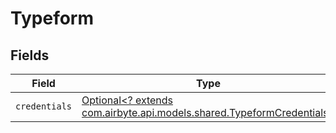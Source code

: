 # Typeform


## Fields

| Field                                                                                                               | Type                                                                                                                | Required                                                                                                            | Description                                                                                                         |
| ------------------------------------------------------------------------------------------------------------------- | ------------------------------------------------------------------------------------------------------------------- | ------------------------------------------------------------------------------------------------------------------- | ------------------------------------------------------------------------------------------------------------------- |
| `credentials`                                                                                                       | [Optional<? extends com.airbyte.api.models.shared.TypeformCredentials>](../../models/shared/TypeformCredentials.md) | :heavy_minus_sign:                                                                                                  | N/A                                                                                                                 |